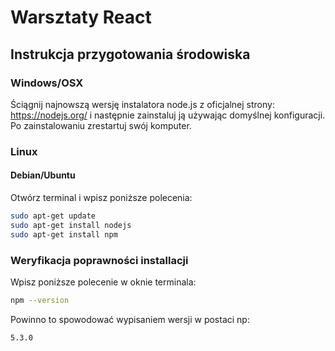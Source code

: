 # Warsztaty React
## Instrukcja przygotowania środowiska
### Windows/OSX
Ściągnij najnowszą wersję instalatora node.js z oficjalnej strony: https://nodejs.org/ i następnie zainstaluj ją używając domyślnej konfiguracji. Po zainstalowaniu zrestartuj swój komputer.

### Linux
#### Debian/Ubuntu
Otwórz terminal i wpisz poniższe polecenia: 

```bash
sudo apt-get update
sudo apt-get install nodejs
sudo apt-get install npm
```

### Weryfikacja poprawności installacji

Wpisz poniższe polecenie w oknie terminala:

```bash
npm --version
```

Powinno to spowodować wypisaniem wersji w postaci np:

```bash
5.3.0
```
